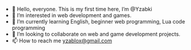 - 👋 Hello, everyone. This is my first time here, I’m @Yzabki
- 👀 I’m interested in web development and games.
- 🌱 I’m currently learning English, beginner web programming, Lua code programming
- 💞️ I’m looking to collaborate on web and game development projects.
- 📫 How to reach me yzablox@gmail.com

<!---
Yzabki/Yzabki is a ✨ special ✨ repository because its `README.md` (this file) appears on your GitHub profile.
You can click the Preview link to take a look at your changes.
--->
